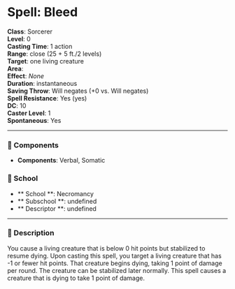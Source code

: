 
# Spell: Bleed
**Class**: Sorcerer  
**Level**: 0  
**Casting Time**: 1 action  
**Range**: close (25 + 5 ft./2 levels)  
**Target**: one living creature  
**Area**:   
**Effect**: _None_  
**Duration**: instantaneous  
**Saving Throw**: Will negates (+0 vs. Will negates)  
**Spell Resistance**: Yes (yes)  
**DC**: 10  
**Caster Level**: 1  
**Spontaneous**: Yes

---

### 🔮 Components
- **Components**: Verbal, Somatic

### 🏫 School
- ** School **: Necromancy
- ** Subschool **: undefined
- ** Descriptor **: undefined
---

### 📜 Description
You cause a living creature that is below 0 hit points but stabilized to resume dying. Upon casting this spell, you target a living creature that has -1 or fewer hit points. That creature begins dying, taking 1 point of damage per round. The creature can be stabilized later normally. This spell causes a creature that is dying to take 1 point of damage.

